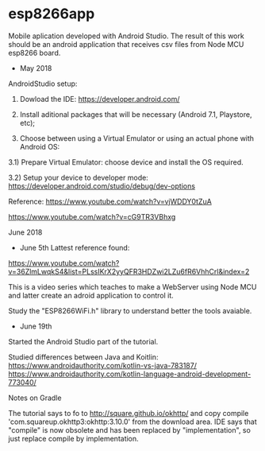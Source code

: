 # esp8266app
Mobile aplication developed with Android Studio. The result of this work should be an android application that receives csv files from Node MCU esp8266 board.

- May 2018

AndroidStudio setup:

1) Dowload the IDE: https://developer.android.com/

2) Install aditional packages that will be necessary (Android 7.1, Playstore, etc);

3) Choose between using a Virtual Emulator or using an actual phone with Android OS:

3.1) Prepare Virtual Emulator: choose device and install the OS required.

3.2) Setup your device to developer mode: https://developer.android.com/studio/debug/dev-options

Reference:
https://www.youtube.com/watch?v=vjWDDY0tZuA

https://www.youtube.com/watch?v=cG9TR3VBhxg

June 2018

- June 5th
Lattest reference found:

https://www.youtube.com/watch?v=36ZlmLwqkS4&list=PLssIKrX2yyQFR3HDZwi2LZu6fR6VhhCrl&index=2

This is a video series which teaches to make a WebServer using Node MCU and latter create an adroid application to control it.

Study the "ESP8266WiFi.h" library to understand better the tools avaiable.

- June 19th

Started the Android Studio part of the tutorial. 

Studied differences between Java and Koitlin: 
https://www.androidauthority.com/kotlin-vs-java-783187/
https://www.androidauthority.com/kotlin-language-android-development-773040/

Notes on Gradle

The tutorial says to fo to http://square.github.io/okhttp/ and copy compile 'com.squareup.okhttp3:okhttp:3.10.0' from the download area. IDE says that "compile" is now obsolete and has been replaced by "implementation", so just replace compile by implementation.
